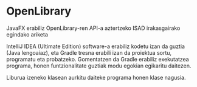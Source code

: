 # OpenLibrary
JavaFX erabiliz OpenLibrary-ren API-a aztertzeko ISAD irakasgairako egindako ariketa

IntelliJ IDEA (Ultimate Edition) software-a erabiliz kodetu izan da guztia (Java lengoaiaz), eta Gradle tresna erabili izan da proiektua sortu, programatu eta probatzeko.
Gomentatzen da Gradle erabiliz exekutatzea programa, honen funtzionalitate guztiak modu egokian egikaritu daitezen.

Liburua izeneko klasean aurkitu daiteke programa honen klase nagusia.
